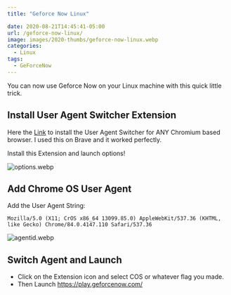```yaml
---
title: "Geforce Now Linux"

date: 2020-08-21T14:45:41-05:00
url: /geforce-now-linux/
image: images/2020-thumbs/geforce-now-linux.webp
categories:
  - Linux
tags:
  - GeForceNow
---
```

You can now use Geforce Now on your Linux machine with this quick little trick. 
<!--more-->

## Install User Agent Switcher Extension

Here the [Link](https://chrome.google.com/webstore/detail/user-agent-switcher-for-c/djflhoibgkdhkhhcedjiklpkjnoahfmg?hl=en-US) to install the User Agent Switcher for ANY Chromium based browser. I used this on Brave and it worked perfectly. 

Install this Extension and launch options!

![options.webp](/images/2020/geforcenow/options.webp)

## Add Chrome OS User Agent

Add the User Agent String:  
```
Mozilla/5.0 (X11; CrOS x86_64 13099.85.0) AppleWebKit/537.36 (KHTML, like Gecko) Chrome/84.0.4147.110 Safari/537.36
```

![agentid.webp](/images/2020/geforcenow/agentid.webp)

## Switch Agent and Launch

- Click on the Extension icon and select COS or whatever flag you made.
- Then Launch <https://play.geforcenow.com/>


